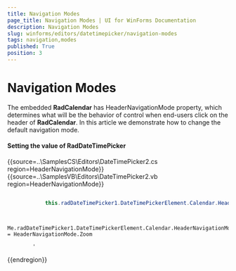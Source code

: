 ```yaml
---
title: Navigation Modes
page_title: Navigation Modes | UI for WinForms Documentation
description: Navigation Modes
slug: winforms/editors/datetimepicker/navigation-modes
tags: navigation,modes
published: True
position: 3
---
```


# Navigation Modes
 
The embedded __RadCalendar__ has HeaderNavigationMode property, which determines what will be the behavior of control when end-users click on the header of __RadCalendar__. In this article we demonstrate how to change the default navigation mode.

#### Setting the value of RadDateTimePicker 

{{source=..\SamplesCS\Editors\DateTimePicker2.cs region=HeaderNavigationMode}} 
{{source=..\SamplesVB\Editors\DateTimePicker2.vb region=HeaderNavigationMode}} 

````C#

            this.radDateTimePicker1.DateTimePickerElement.Calendar.HeaderNavigationMode = HeaderNavigationMode.Zoom;
````
````VB.NET

        Me.radDateTimePicker1.DateTimePickerElement.Calendar.HeaderNavigationMode = HeaderNavigationMode.Zoom

        '
````

{{endregion}} 



